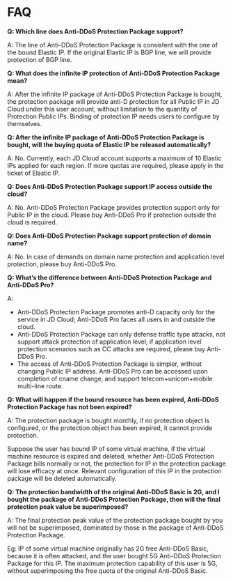 # FAQ

**Q: Which line does Anti-DDoS Protection Package support?**

A: The line of Anti-DDoS Protection Package is consistent with the one of the bound Elastic IP. If the original Elastic IP is BGP line, we will provide protection of BGP line.

**Q: What does the infinite IP protection of Anti-DDoS Protection Package mean?**

A: After the infinite IP package of Anti-DDoS Protection Package is bought, the protection package will provide anti-D protection for all Public IP in JD Cloud under this user account, without limitation to the quantity of Protection Public IPs. Binding of protection IP needs users to configure by themselves.

**Q: After the infinite IP package of Anti-DDoS Protection Package is bought, will the buying quota of Elastic IP be released automatically?**

A: No. Currently, each JD Cloud account supports a maximum of 10 Elastic IPs applied for each region. If more quotas are required, please apply in the ticket of Elastic IP.

**Q: Does Anti-DDoS Protection Package support IP access outside the cloud?**

A: No. Anti-DDoS Protection Package provides protection support only for Public IP in the cloud. Please buy Anti-DDoS Pro if protection outside the cloud is required.

**Q: Does Anti-DDoS Protection Package support protection of domain name?**

A: No. In case of demands on domain name protection and application level protection, please buy Anti-DDoS Pro.

**Q: What’s the difference between Anti-DDoS Protection Package and Anti-DDoS Pro?**

A:

- Anti-DDoS Protection Package promotes anti-D capacity only for the service in JD Cloud; Anti-DDoS Pro faces all users in and outside the cloud.
- Anti-DDoS Protection Package can only defense traffic type attacks, not support attack protection of application level; if application level protection scenarios such as CC attacks are required, please buy Anti-DDoS Pro.
- The access of Anti-DDoS Protection Package is simpler, without changing Public IP address. Anti-DDoS Pro can be accessed upon completion of cname change, and support telecom+unicom+mobile multi-line route.

**Q: What will happen if the bound resource has been expired, Anti-DDoS Protection Package has not been expired?**

A: The protection package is bought monthly, if no protection object is configured, or the protection object has been expired, it cannot provide protection.

Suppose the user has bound IP of some virtual machine, if the virtual machine resource is expired and deleted, whether Anti-DDoS Protection Package bills normally or not, the protection for IP in the protection package will lose efficacy at once. Relevant configuration of this IP in the protection package will be deleted automatically.



**Q: The protection bandwidth of the original Anti-DDoS Basic is 2G, and I bought the package of Anti-DDoS Protection Package, then will the final protection peak value be superimposed?**

A: The final protection peak value of the protection package bought by you will not be superimposed, dominated by those in the package of Anti-DDoS Protection Package.

Eg: IP of some virtual machine originally has 2G free Anti-DDoS Basic, because it is often attacked, and the user bought 5G Anti-DDoS Protection Package for this IP. The maximum protection capability of this user is 5G, without superimposing the free quota of the original Anti-DDoS Basic.